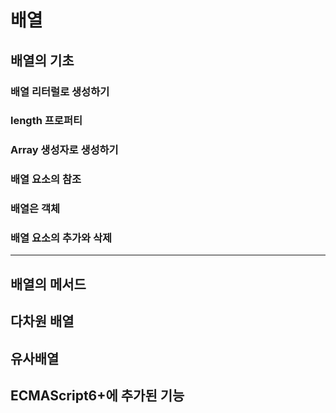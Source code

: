 # 배열

## 배열의 기초

### 배열 리터럴로 생성하기

### length 프로퍼티

### Array 생성자로 생성하기

### 배열 요소의 참조

### 배열은 객체

### 배열 요소의 추가와 삭제

* * * 
## 배열의 메서드


## 다차원 배열


## 유사배열

## ECMAScript6+에 추가된 기능